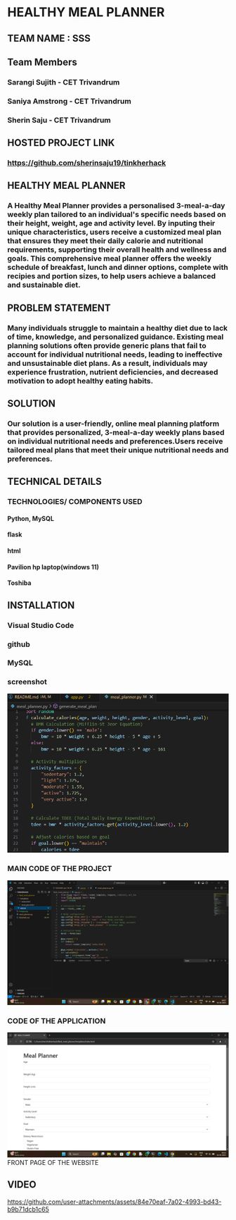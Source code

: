 # HEALTHY MEAL PLANNER
## TEAM NAME : SSS

## Team Members
### Sarangi Sujith - CET Trivandrum
### Saniya Amstrong - CET Trivandrum
### Sherin Saju - CET Trivandrum
## HOSTED PROJECT LINK
### https://github.com/sherinsaju19/tinkherhack
## HEALTHY MEAL PLANNER
### A Healthy Meal Planner provides a personalised 3-meal-a-day weekly plan tailored to an individual's specific needs based on their height, weight, age and activity level. By inputing their unique characteristics, users receive a customized meal plan that ensures they meet their daily calorie and nutritional requirements, supporting their overall health and wellness and goals. This comprehensive meal planner offers the weekly schedule of breakfast, lunch and dinner options, complete with recipies and portion sizes, to help users achieve a balanced and sustainable diet.
## PROBLEM STATEMENT
### Many individuals struggle to maintain a healthy diet due to lack of time, knowledge, and personalized guidance. Existing meal planning solutions often provide generic plans that fail to account for individual nutritional needs, leading to ineffective and unsustainable diet plans. As a result, individuals may experience frustration, nutrient deficiencies, and decreased motivation to adopt healthy eating habits.
## SOLUTION
### Our solution is a user-friendly, online meal planning platform that provides personalized, 3-meal-a-day weekly plans based on individual nutritional needs and preferences.Users receive tailored meal plans that meet their unique nutritional needs and preferences.
## TECHNICAL DETAILS
### TECHNOLOGIES/ COMPONENTS USED
#### Python, MySQL
#### flask 
#### html
#### Pavilion hp laptop(windows 11)
#### Toshiba
## INSTALLATION
### Visual Studio Code
### github
### MySQL
### screenshot
![alt text](image.png) 
### MAIN CODE OF THE PROJECT
![alt text](image-1.png)
### CODE OF THE APPLICATION
![alt text](image-2.png)
FRONT PAGE OF THE WEBSITE
## VIDEO

https://github.com/user-attachments/assets/84e70eaf-7a02-4993-bd43-b9b71dcb1c65

